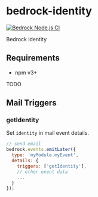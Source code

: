 # bedrock-identity

[![Bedrock Node.js CI](https://github.com/digitalbazaar/bedrock-identity/workflows/Bedrock%20Node.js%20CI/badge.svg)](https://github.com/digitalbazaar/bedrock-identity/actions?query=workflow%3A%22Bedrock+Node.js+CI%22)

Bedrock identity

## Requirements

- npm v3+

TODO

## Mail Triggers

### getIdentity

Set `identity` in mail event details.

```js
// send email
bedrock.events.emitLater({
  type: 'myModule.myEvent',
  details: {
    triggers: ['getIdentity'],
    // other event data
    ...
  }
});
```
